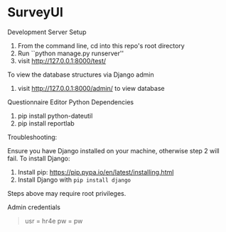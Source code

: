 SurveyUI
========

Development Server Setup

1. From the command line, cd into this repo's root directory
2. Run ``python manage.py runserver''
3. visit http://127.0.0.1:8000/test/

To view the database structures via Django admin

1. visit http://127.0.0.1:8000/admin/ to view database

Questionnaire Editor Python Dependencies
1. pip install python-dateutil
2. pip install reportlab

Troubleshooting:

Ensure you have Django installed on your machine, otherwise step 2 will fail.
To install Django:

1. Install pip: https://pip.pypa.io/en/latest/installing.html
2. Install Django with `pip install django`

Steps above may require root privileges.

Admin credentials
> usr = hr4e
> pw  = pw